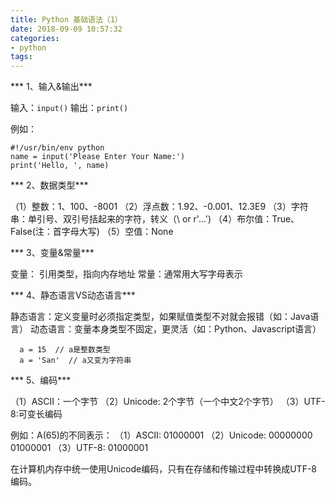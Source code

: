 ```yaml
---
title: Python 基础语法（1）
date: 2018-09-09 10:57:32
categories:
- python
tags:
---
```

*** 1、输入&输出***

输入：`input()`
输出：`print()`

例如：
```
#!/usr/bin/env python
name = input('Please Enter Your Name:')
print('Hello, ', name)
```

*** 2、数据类型***

（1）整数：1、100、-8001
（2）浮点数：1.92、-0.001、12.3E9
（3）字符串：单引号、双引号括起来的字符，转义（\ or r'...')
（4）布尔值：True、False(注：首字母大写)
（5）空值：None

*** 3、变量&常量***

变量： 引用类型，指向内存地址
常量：通常用大写字母表示

*** 4、静态语言VS动态语言***

静态语言：定义变量时必须指定类型，如果赋值类型不对就会报错（如：Java语言）
动态语言：变量本身类型不固定，更灵活（如：Python、Javascript语言）
```
  a = 15  // a是整数类型
  a = 'San'  // a又变为字符串
```

*** 5、编码***

（1）ASCII：一个字节
（2）Unicode: 2个字节（一个中文2个字节）
（3）UTF-8:可变长编码

例如：A(65)的不同表示：
（1）ASCII: 01000001
（2）Unicode: 00000000 01000001
（3）UTF-8: 01000001

在计算机内存中统一使用Unicode编码，只有在存储和传输过程中转换成UTF-8编码。
